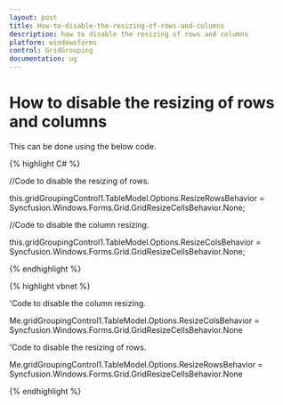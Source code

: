 ```yaml
---
layout: post
title: How-to-disable-the-resizing-of-rows-and-columns
description: how to disable the resizing of rows and columns
platform: windowsforms
control: GridGrouping
documentation: ug
---
```


# How to disable the resizing of rows and columns

This can be done using the below code.



{% highlight C# %}



//Code to disable the resizing of rows.

this.gridGroupingControl1.TableModel.Options.ResizeRowsBehavior = Syncfusion.Windows.Forms.Grid.GridResizeCellsBehavior.None;



//Code to disable the column resizing.

this.gridGroupingControl1.TableModel.Options.ResizeColsBehavior = Syncfusion.Windows.Forms.Grid.GridResizeCellsBehavior.None;


{% endhighlight %}


{% highlight vbnet %}

'Code to disable the column resizing.

Me.gridGroupingControl1.TableModel.Options.ResizeColsBehavior = Syncfusion.Windows.Forms.Grid.GridResizeCellsBehavior.None



'Code to disable the resizing of rows.

Me.gridGroupingControl1.TableModel.Options.ResizeRowsBehavior = Syncfusion.Windows.Forms.Grid.GridResizeCellsBehavior.None

{% endhighlight %}


